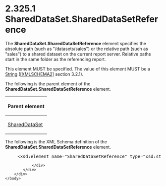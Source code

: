<html dir="LTR" xmlns:mshelp="http://msdn.microsoft.com/mshelp" xmlns:ddue="http://ddue.schemas.microsoft.com/authoring/2003/5" xmlns:xlink="http://www.w3.org/1999/xlink" xmlns:tool="http://www.microsoft.com/tooltip">
    <head>
        <meta http-equiv="Content-Type" content="text/html; CHARSET=utf-8"></meta>
        <meta name="save" content="history"></meta>
        <title>2.325.1 SharedDataSet.SharedDataSetReference</title>
        <xml>
            <mshelp:toctitle title="2.325.1 SharedDataSet.SharedDataSetReference"></mshelp:toctitle>
            <mshelp:rltitle title="[MS-RDL]: SharedDataSet.SharedDataSetReference"></mshelp:rltitle>
            <mshelp:keyword index="A" term="241c1688-46c2-43f6-8e3d-139ba34ee4ea"></mshelp:keyword>
            <mshelp:attr name="DCSext.ContentType" value="open specification"></mshelp:attr>
            <mshelp:attr name="AssetID" value="241c1688-46c2-43f6-8e3d-139ba34ee4ea"></mshelp:attr>
            <mshelp:attr name="TopicType" value="kbRef"></mshelp:attr>
            <mshelp:attr name="DCSext.Title" value="[MS-RDL]: SharedDataSet.SharedDataSetReference" />
        </xml>
    </head>
    <body>
        <div id="header">
            <h1 class="heading">2.325.1 SharedDataSet.SharedDataSetReference</h1>
        </div>
        <div id="mainSection">
            <div id="mainBody">
                <div id="allHistory" class="saveHistory"></div>
                <div id="sectionSection0" class="section" name="collapseableSection">
                    

<p>The <b>SharedDataSet.SharedDataSetReference</b> element
specifies the absolute path (such as &quot;/datasets/sales&quot;) or the
relative path (such as &quot;sales&quot;) to a shared dataset on the current
report server. Relative paths start in the same folder as the referencing
report.</p>

<p>This element MUST be specified. The value of this element
MUST be a <a href="1ed81ef3-a683-45e3-aaad-bd2bbe71bc3d.html">String</a> (<a href="https://go.microsoft.com/fwlink/?LinkId=90610">[XMLSCHEMA2]</a> section
3.2.1).</p>

<p>The following is the parent element of the <b>SharedDataSet.SharedDataSetReference</b>
element.</p>

<table>
 <thead>
  <tr>
   <th>
   <p>Parent element</p>
   </th>
  </tr>
 </thead>
 <tr>
  <td>
  <p><a href="615af007-c5dd-4243-a406-4f1b45adc75c.html">SharedDataSet</a></p>
  </td>
 </tr>
</table>

<p>The following is the XML Schema definition of the <b>SharedDataSet.SharedDataSetReference</b>
element.</p>

<dl>
<dd>
<div><pre>&lt;xsd:element name=&quot;SharedDataSetReference&quot; type=&quot;xsd:string&quot; /&gt;
</pre></div>
</dd></dl>


                </div>
            </div>
        </div>
    </body>
</html>